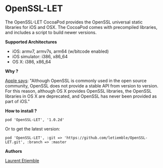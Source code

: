 OpenSSL-LET
===========

The OpenSSL-LET CocoaPod provides the OpenSSL universal static libraries for iOS and OSX. The CocoaPod comes with precompiled libraries, and includes a script to build newer versions.

**Supported Architectures**

-	iOS: armv7, armv7s, arm64 (w/bitcode enabled)
-	iOS simulator: i386, x86_64
-	OS X: i386, x86_64

**Why ?**

[Apple says](https://developer.apple.com/library/mac/documentation/security/Conceptual/cryptoservices/GeneralPurposeCrypto/GeneralPurposeCrypto.html): "Although OpenSSL is commonly used in the open source community, OpenSSL does not provide a stable API from version to version. For this reason, although OS X provides OpenSSL libraries, the OpenSSL libraries in OS X are deprecated, and OpenSSL has never been provided as part of iOS."

**How to install ?**

```
pod 'OpenSSL-LET', '1.0.2d'
```

Or to get the latest version:

```
pod 'OpenSSL-LET', :git => 'https://github.com/letiemble/OpenSSL-LET.git', :branch => :master
```

**Authors**

[Laurent Etiemble](https://twitter.com/letiemble)

